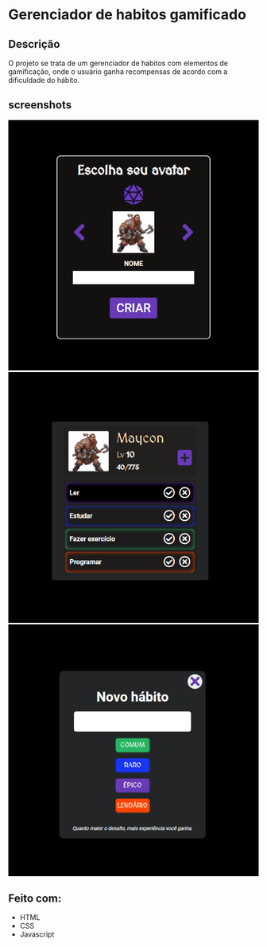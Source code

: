 # Gerenciador de habitos gamificado

## Descrição 

O projeto se trata de um gerenciador de habitos com elementos de gamificação, onde o usuário ganha recompensas de acordo com a dificuldade do hábito.

## screenshots

![Secão - Criar Personagem](screenshots/Screenshot_1.png)
![Seção - Gerenciar Hábito](screenshots/Screenshot_2.png)
![Seção - Adicionar Hábito](screenshots/Screenshot_3.png)


## Feito com:
* HTML  
* CSS
* Javascript



  
